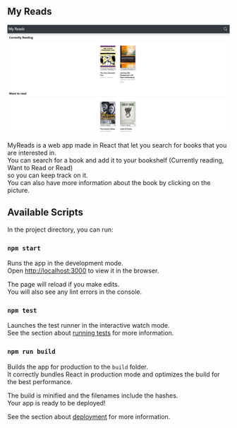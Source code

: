## My Reads


![Screenshot My Reads](https://github.com/Gedrah/MyReads/blob/master/Screenshot%202022-06-11%20021804.png)

MyReads is a web app made in React that let you search for books that you are interested in.<br>
You can search for a book and add it to your bookshelf (Currently reading, Want to Read or Read)<br> so you can keep track on it.<br> 
You can also have more information about the book by clicking on the picture.

## Available Scripts

In the project directory, you can run:

### `npm start`

Runs the app in the development mode.<br />
Open [http://localhost:3000](http://localhost:3000) to view it in the browser.

The page will reload if you make edits.<br />
You will also see any lint errors in the console.

### `npm test`

Launches the test runner in the interactive watch mode.<br />
See the section about [running tests](https://facebook.github.io/create-react-app/docs/running-tests) for more information.

### `npm run build`

Builds the app for production to the `build` folder.<br />
It correctly bundles React in production mode and optimizes the build for the best performance.

The build is minified and the filenames include the hashes.<br />
Your app is ready to be deployed!

See the section about [deployment](https://facebook.github.io/create-react-app/docs/deployment) for more information.

